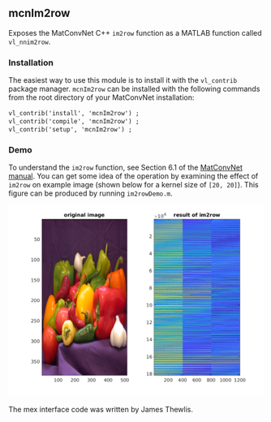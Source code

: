 ## mcnIm2row

Exposes the MatConvNet C++ `im2row` function as a MATLAB function called `vl_nnim2row`.

### Installation

The easiest way to use this module is to install it with the `vl_contrib`
package manager. `mcnIm2row` can be installed with the following commands
from the root directory of your MatConvNet installation:

```
vl_contrib('install', 'mcnIm2row') ;
vl_contrib('compile', 'mcnIm2row') ;
vl_contrib('setup', 'mcnIm2row') ;
```


### Demo

To understand the `im2row` function, see Section 6.1 of the [MatConvNet manual](https://arxiv.org/pdf/1412.4564.pdf).  You can get some idea of the operation by examining the effect of `im2row` on example image (shown below for a kernel size of `[20, 20]`).  This figure can be produced by running `im2rowDemo.m`.

![fig](misc/fig.png)

The mex interface code was written by James Thewlis.
